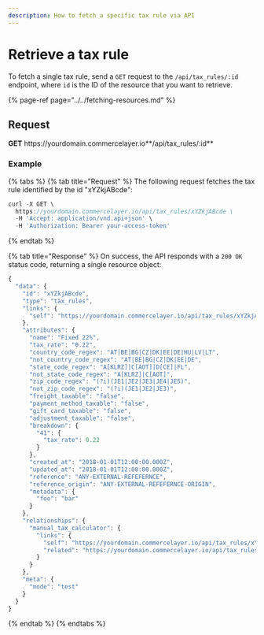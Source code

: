 ```yaml
---
description: How to fetch a specific tax rule via API
---
```


# Retrieve a tax rule

To fetch a single tax rule, send a `GET` request to the `/api/tax_rules/:id` endpoint, where `id` is the ID of the resource that you want to retrieve.

{% page-ref page="../../fetching-resources.md" %}

## Request

**GET** https://<i></i>yourdomain.commercelayer.io**/api/tax_rules/:id**

### **Example**

{% tabs %}
{% tab title="Request" %}
The following request fetches the tax rule identified by the id "xYZkjABcde":

```javascript
curl -X GET \
  https://yourdomain.commercelayer.io/api/tax_rules/xYZkjABcde \
  -H 'Accept: application/vnd.api+json' \
  -H 'Authorization: Bearer your-access-token'
```
{% endtab %}

{% tab title="Response" %}
On success, the API responds with a `200 OK` status code, returning a single resource object:

```javascript
{
  "data": {
    "id": "xYZkjABcde",
    "type": "tax_rules",
    "links": {
      "self": "https://yourdomain.commercelayer.io/api/tax_rules/xYZkjABcde"
    },
    "attributes": {
      "name": "Fixed 22%",
      "tax_rate": "0.22",
      "country_code_regex": "AT|BE|BG|CZ|DK|EE|DE|HU|LV|LT",
      "not_country_code_regex": "AT|BE|BG|CZ|DK|EE|DE",
      "state_code_regex": "A[KLRZ]|C[AOT]|D[CE]|FL",
      "not_state_code_regex": "A[KLRZ]|C[AOT]",
      "zip_code_regex": "(?i)(JE1|JE2|JE3|JE4|JE5)",
      "not_zip_code_regex": "(?i)(JE1|JE2|JE3)",
      "freight_taxable": "false",
      "payment_method_taxable": "false",
      "gift_card_taxable": "false",
      "adjustment_taxable": "false",
      "breakdown": {
        "41": {
          "tax_rate": 0.22
        }
      },
      "created_at": "2018-01-01T12:00:00.000Z",
      "updated_at": "2018-01-01T12:00:00.000Z",
      "reference": "ANY-EXTERNAL-REFEFERNCE",
      "reference_origin": "ANY-EXTERNAL-REFEFERNCE-ORIGIN",
      "metadata": {
        "foo": "bar"
      }
    },
    "relationships": {
      "manual_tax_calculator": {
        "links": {
          "self": "https://yourdomain.commercelayer.io/api/tax_rules/xYZkjABcde/relationships/manual_tax_calculator",
          "related": "https://yourdomain.commercelayer.io/api/tax_rules/xYZkjABcde/manual_tax_calculator"
        }
      }
    },
    "meta": {
      "mode": "test"
    }
  }
}
```
{% endtab %}
{% endtabs %}

